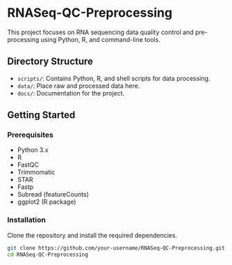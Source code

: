 # RNASeq-QC-Preprocessing

This project focuses on RNA sequencing data quality control and pre-processing using Python, R, and command-line tools.

## Directory Structure

- `scripts/`: Contains Python, R, and shell scripts for data processing.
- `data/`: Place raw and processed data here.
- `docs/`: Documentation for the project.

## Getting Started

### Prerequisites

- Python 3.x
- R
- FastQC
- Trimmomatic
- STAR
- Fastp
- Subread (featureCounts)
- ggplot2 (R package)

### Installation

Clone the repository and install the required dependencies.

```bash
git clone https://github.com/your-username/RNASeq-QC-Preprocessing.git
cd RNASeq-QC-Preprocessing

